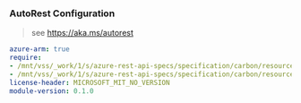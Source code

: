 ### AutoRest Configuration

> see https://aka.ms/autorest

``` yaml
azure-arm: true
require:
- /mnt/vss/_work/1/s/azure-rest-api-specs/specification/carbon/resource-manager/readme.md
- /mnt/vss/_work/1/s/azure-rest-api-specs/specification/carbon/resource-manager/readme.go.md
license-header: MICROSOFT_MIT_NO_VERSION
module-version: 0.1.0

```